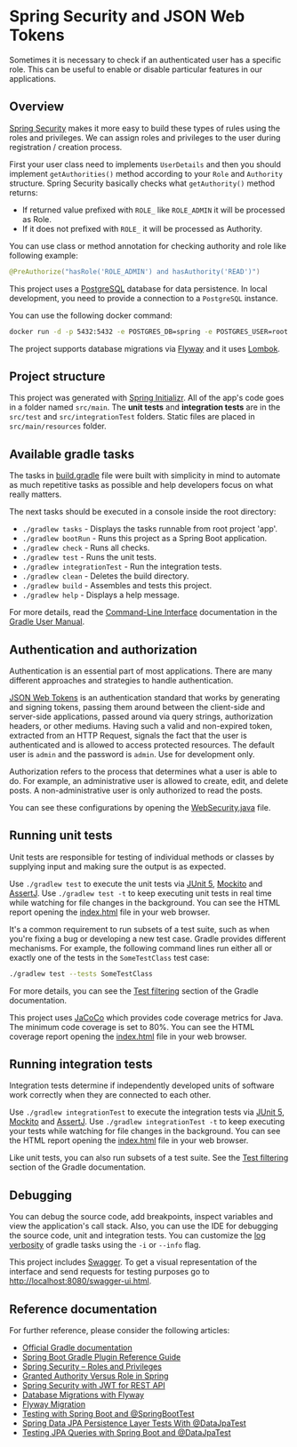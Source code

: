 # Spring Security and JSON Web Tokens

Sometimes it is necessary to check if an authenticated user has a specific role.
This can be useful to enable or disable particular features in our applications.

## Overview

[Spring Security](https://spring.io/projects/spring-security) makes it more easy to build these types of rules using the roles and privileges.
We can assign roles and privileges to the user during registration / creation process.

First your user class need to implements `UserDetails` and then you should implement `getAuthorities()` method according to your `Role` and `Authority` structure.
Spring Security basically checks what `getAuthority()` method returns:

- If returned value prefixed with `ROLE_` like `ROLE_ADMIN` it will be processed as Role.
- If it does not prefixed with `ROLE_` it will be processed as Authority.

You can use class or method annotation for checking authority and role like following example:

```java
@PreAuthorize("hasRole('ROLE_ADMIN') and hasAuthority('READ')") 
```

This project uses a [PostgreSQL](https://www.postgresql.org/) database for data persistence.
In local development, you need to provide a connection to a `PostgreSQL` instance.

You can use the following docker command:

```bash
docker run -d -p 5432:5432 -e POSTGRES_DB=spring -e POSTGRES_USER=root -e POSTGRES_PASSWORD=secret postgres
```

The project supports database migrations via [Flyway](https://flywaydb.org/) and it uses [Lombok](https://projectlombok.org/).

## Project structure

This project was generated with [Spring Initializr](https://start.spring.io/).
All of the app's code goes in a folder named `src/main`.
The **unit tests** and **integration tests** are in the `src/test` and `src/integrationTest` folders.
Static files are placed in `src/main/resources` folder.

## Available gradle tasks

The tasks in [build.gradle](build.gradle) file were built with simplicity in mind to automate as much repetitive tasks as possible and help developers focus on what really matters.

The next tasks should be executed in a console inside the root directory:

- `./gradlew tasks` - Displays the tasks runnable from root project 'app'.
- `./gradlew bootRun` - Runs this project as a Spring Boot application.
- `./gradlew check` - Runs all checks.
- `./gradlew test` - Runs the unit tests.
- `./gradlew integrationTest` - Run the integration tests.
- `./gradlew clean` - Deletes the build directory.
- `./gradlew build` - Assembles and tests this project.
- `./gradlew help` - Displays a help message.

For more details, read the [Command-Line Interface](https://docs.gradle.org/current/userguide/command_line_interface.html) documentation in the [Gradle User Manual](https://docs.gradle.org/current/userguide/userguide.html).

## Authentication and authorization

Authentication is an essential part of most applications. There are many different approaches and strategies to handle authentication.

[JSON Web Tokens](https://jwt.io/) is an authentication standard that works by generating and signing tokens, passing them around between the client-side and server-side applications, passed around via query strings, authorization headers, or other mediums.
Having such a valid and non-expired token, extracted from an HTTP Request, signals the fact that the user is authenticated and is allowed to access protected resources.
The default user is `admin` and the password is `admin`. Use for development only.

Authorization refers to the process that determines what a user is able to do.
For example, an administrative user is allowed to create, edit, and delete posts.
A non-administrative user is only authorized to read the posts.

You can see these configurations by opening the [WebSecurity.java](src/main/java/app/config/WebSecurity.java) file.

## Running unit tests

Unit tests are responsible for testing of individual methods or classes by supplying input and making sure the output is as expected.

Use `./gradlew test` to execute the unit tests via [JUnit 5](https://junit.org/junit5/), [Mockito](https://site.mockito.org/) and [AssertJ](https://assertj.github.io/doc/).
Use `./gradlew test -t` to keep executing unit tests in real time while watching for file changes in the background.
You can see the HTML report opening the [index.html](build/reports/tests/test/index.html) file in your web browser.

It's a common requirement to run subsets of a test suite, such as when you're fixing a bug or developing a new test case.
Gradle provides different mechanisms.
For example, the following command lines run either all or exactly one of the tests in the `SomeTestClass` test case:

```bash
./gradlew test --tests SomeTestClass
```

For more details, you can see the [Test filtering](https://docs.gradle.org/current/userguide/java_testing.html#test_filtering) section of the Gradle documentation.

This project uses [JaCoCo](https://www.eclemma.org/jacoco/) which provides code coverage metrics for Java.
The minimum code coverage is set to 80%.
You can see the HTML coverage report opening the [index.html](build/reports/jacoco/test/html/index.html) file in your web browser.

## Running integration tests

Integration tests determine if independently developed units of software work correctly when they are connected to each other.

Use `./gradlew integrationTest` to execute the integration tests via [JUnit 5](https://junit.org/junit5/), [Mockito](https://site.mockito.org/) and [AssertJ](https://assertj.github.io/doc/).
Use `./gradlew integrationTest -t` to keep executing your tests while watching for file changes in the background.
You can see the HTML report opening the [index.html](build/reports/tests/integrationTest/index.html) file in your web browser.

Like unit tests, you can also run subsets of a test suite.
See the [Test filtering](https://docs.gradle.org/current/userguide/java_testing.html#test_filtering) section of the Gradle documentation.

## Debugging

You can debug the source code, add breakpoints, inspect variables and view the application's call stack.
Also, you can use the IDE for debugging the source code, unit and integration tests.
You can customize the [log verbosity](https://docs.gradle.org/current/userguide/logging.html#logging) of gradle tasks using the `-i` or `--info` flag.

This project includes [Swagger](https://swagger.io/). To get a visual representation of the interface and send requests for testing purposes go to <http://localhost:8080/swagger-ui.html>.

## Reference documentation

For further reference, please consider the following articles:

- [Official Gradle documentation](https://docs.gradle.org)
- [Spring Boot Gradle Plugin Reference Guide](https://docs.spring.io/spring-boot/docs/2.5.5/gradle-plugin/reference/html/)
- [Spring Security – Roles and Privileges](https://www.baeldung.com/role-and-privilege-for-spring-security-registration)
- [Granted Authority Versus Role in Spring](https://www.baeldung.com/spring-security-granted-authority-vs-role)
- [Spring Security with JWT for REST API](https://www.toptal.com/spring/spring-security-tutorial)
- [Database Migrations with Flyway](https://www.baeldung.com/database-migrations-with-flyway)
- [Flyway Migration](https://docs.spring.io/spring-boot/docs/2.5.5/reference/htmlsingle/#howto-execute-flyway-database-migrations-on-startup)
- [Testing with Spring Boot and @SpringBootTest](https://reflectoring.io/spring-boot-test/)
- [Spring Data JPA Persistence Layer Tests With @DataJpaTest](https://rieckpil.de/test-your-spring-boot-jpa-persistence-layer-with-datajpatest/)
- [Testing JPA Queries with Spring Boot and @DataJpaTest](https://reflectoring.io/spring-boot-data-jpa-test/)
